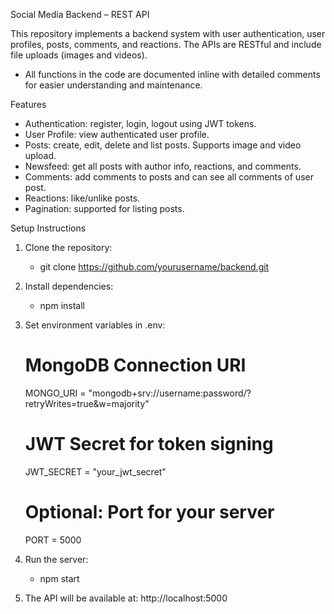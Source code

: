 Social Media Backend – REST API

This repository implements a backend system with user authentication, user profiles, posts, comments, and reactions. The APIs are RESTful and include file uploads (images and videos).

- All functions in the code are documented inline with detailed comments for easier understanding and maintenance.

Features

- Authentication: register, login, logout using JWT tokens.
- User Profile: view authenticated user profile.
- Posts: create, edit, delete and list posts. Supports image and video upload.
- Newsfeed: get all posts with author info, reactions, and comments.
- Comments: add comments to posts and can see all comments of user post.
- Reactions: like/unlike posts.
- Pagination: supported for listing posts.

Setup Instructions

1. Clone the repository:

   - git clone https://github.com/yourusername/backend.git

2. Install dependencies:

   - npm install

3. Set environment variables in .env:

   # MongoDB Connection URI

   MONGO_URI = "mongodb+srv://username:password/?retryWrites=true&w=majority"

   # JWT Secret for token signing

   JWT_SECRET = "your_jwt_secret"

   # Optional: Port for your server

   PORT = 5000

4. Run the server:

   - npm start

5. The API will be available at: http://localhost:5000
